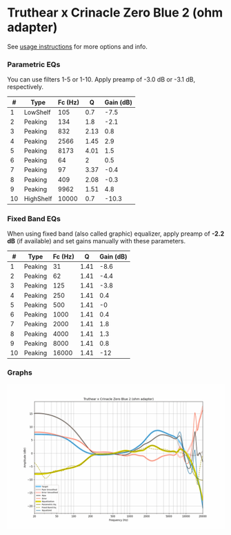 # Truthear x Crinacle Zero Blue 2 (ohm adapter)
See [usage instructions](https://github.com/jaakkopasanen/AutoEq#usage) for more options and info.

### Parametric EQs
You can use filters 1-5 or 1-10. Apply preamp of -3.0 dB or -3.1 dB, respectively.

|   # | Type      |   Fc (Hz) |    Q |   Gain (dB) |
|-----|-----------|-----------|------|-------------|
|   1 | LowShelf  |       105 | 0.7  |        -7.5 |
|   2 | Peaking   |       134 | 1.8  |        -2.1 |
|   3 | Peaking   |       832 | 2.13 |         0.8 |
|   4 | Peaking   |      2566 | 1.45 |         2.9 |
|   5 | Peaking   |      8173 | 4.01 |         1.5 |
|   6 | Peaking   |        64 | 2    |         0.5 |
|   7 | Peaking   |        97 | 3.37 |        -0.4 |
|   8 | Peaking   |       409 | 2.08 |        -0.3 |
|   9 | Peaking   |      9962 | 1.51 |         4.8 |
|  10 | HighShelf |     10000 | 0.7  |       -10.3 |

### Fixed Band EQs
When using fixed band (also called graphic) equalizer, apply preamp of **-2.2 dB** (if available) and set gains manually with these parameters.

|   # | Type    |   Fc (Hz) |    Q |   Gain (dB) |
|-----|---------|-----------|------|-------------|
|   1 | Peaking |        31 | 1.41 |        -8.6 |
|   2 | Peaking |        62 | 1.41 |        -4.4 |
|   3 | Peaking |       125 | 1.41 |        -3.8 |
|   4 | Peaking |       250 | 1.41 |         0.4 |
|   5 | Peaking |       500 | 1.41 |        -0   |
|   6 | Peaking |      1000 | 1.41 |         0.4 |
|   7 | Peaking |      2000 | 1.41 |         1.8 |
|   8 | Peaking |      4000 | 1.41 |         1.3 |
|   9 | Peaking |      8000 | 1.41 |         0.8 |
|  10 | Peaking |     16000 | 1.41 |       -12   |

### Graphs
![](./Truthear%20x%20Crinacle%20Zero%20Blue%202%20(ohm%20adapter).png)

